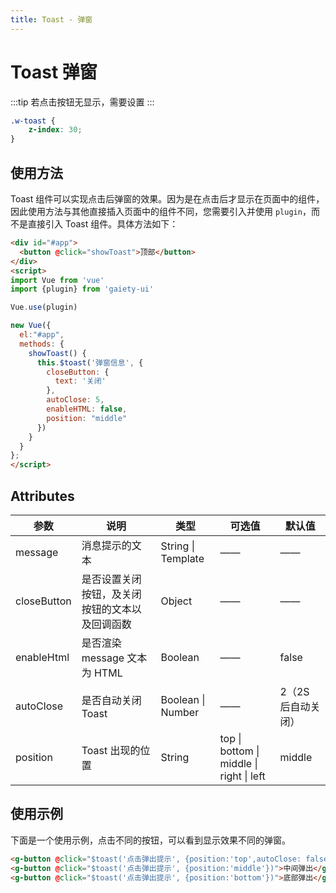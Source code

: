 ```yaml
---
title: Toast - 弹窗
---
```

# Toast 弹窗

:::tip
若点击按钮无显示，需要设置
:::

``` CSS
.w-toast {
    z-index: 30;
}
```
## 使用方法

Toast 组件可以实现点击后弹窗的效果。因为是在点击后才显示在页面中的组件，因此使用方法与其他直接插入页面中的组件不同，您需要引入并使用 `plugin`，而不是直接引入 Toast 组件。具体方法如下： 

```html
<div id="#app">
  <button @click="showToast">顶部</button>
</div>
<script>
import Vue from 'vue'
import {plugin} from 'gaiety-ui'

Vue.use(plugin)

new Vue({
  el:"#app",
  methods: {
    showToast() {
      this.$toast('弹窗信息', { 
        closeButton: {
          text: '关闭'
        },
        autoClose: 5,
        enableHTML: false,
        position: "middle"
      })
    }
  }
};
</script>
```

##  Attributes

| 参数        | 说明                                           | 类型               | 可选值                                   | 默认值             |
| ----------- | ---------------------------------------------- | ------------------ | ---------------------------------------- | ------------------ |
| message     | 消息提示的文本                                 | String \| Template | ——                                       | ——                 |
| closeButton | 是否设置关闭按钮，及关闭按钮的文本以及回调函数 | Object             | ——                                       | ——                 |
| enableHtml  | 是否渲染 message 文本为 HTML                   | Boolean            | ——                                       | false              |
| autoClose   | 是否自动关闭 Toast                             | Boolean \| Number  | ——                                       | 2（2S 后自动关闭） |
| position    | Toast 出现的位置                               | String             | top \| bottom \| middle \| right \| left | middle             |

## 使用示例

下面是一个使用示例，点击不同的按钮，可以看到显示效果不同的弹窗。 

<ClientOnly>
  <toast-demos></toast-demos>
</ClientOnly>

``` html
<g-button @click="$toast('点击弹出提示', {position:'top',autoClose: false})">顶部弹出</g-button>
<g-button @click="$toast('点击弹出提示', {position:'middle'})">中间弹出</g-button>
<g-button @click="$toast('点击弹出提示', {position:'bottom'})">底部弹出</g-button>
```